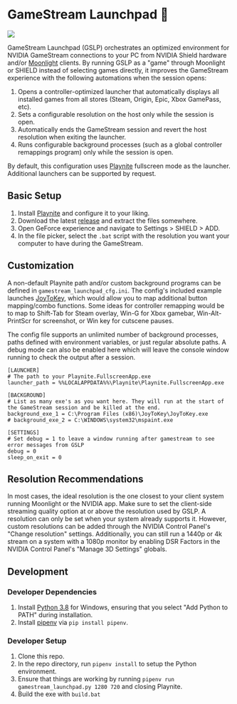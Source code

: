 # GameStream Launchpad 🚀

![](demo.gif)

GameStream Launchpad (GSLP) orchestrates an optimized environment for NVIDIA GameStream connections to your PC from NVIDIA Shield hardware and/or [Moonlight](https://github.com/moonlight-stream) clients. By running GSLP as a "game" through Moonlight or SHIELD instead of selecting games directly, it improves the GameStream experience with the following automations when the session opens:

 1. Opens a controller-optimized launcher that automatically displays all installed games from all stores (Steam, Origin, Epic, Xbox GamePass, etc).
 2. Sets a configurable resolution on the host only while the session is open.
 3. Automatically ends the GameStream session and revert the host resolution when exiting the launcher.
 4. Runs configurable background processes (such as a global controller remappings program) only while the session is open.
 
By default, this configuration uses [Playnite](https://github.com/JosefNemec/Playnite) fullscreen mode as the launcher. Additional launchers can be supported by request.

## Basic Setup
 1. Install [Playnite](https://github.com/JosefNemec/Playnite) and configure it to your liking.
 2. Download the latest [release](https://github.com/cgarst/gamestream_launchpad/releases/) and extract the files somewhere.
 3. Open GeForce experience and navigate to Settings > SHIELD > ADD.
 4. In the file picker, select the `.bat` script with the resolution you want your computer to have during the GameStream.
 
## Customization
A non-default Playnite path and/or custom background programs can be defined in `gamestream_launchpad_cfg.ini`. The config's included example launches [JoyToKey](https://joytokey.net/en/), which would allow you to map additional button mapping/combo functions. Some ideas for controller remapping would be to map to Shift-Tab for Steam overlay, Win-G for Xbox gamebar, Win-Alt-PrintScr for screenshot, or Win key for cutscene pauses.

The config file supports an unlimited number of background processes, paths defined with environment variables, or just regular absolute paths. A debug mode can also be enabled here which will leave the console window running to check the output after a session.

```
[LAUNCHER]
# The path to your Playnite.FullscreenApp.exe
launcher_path = %%LOCALAPPDATA%%\Playnite\Playnite.FullscreenApp.exe

[BACKGROUND]
# List as many exe's as you want here. They will run at the start of the GameStream session and be killed at the end.
background_exe_1 = C:\Program Files (x86)\JoyToKey\JoyToKey.exe
# background_exe_2 = C:\WINDOWS\system32\mspaint.exe

[SETTINGS]
# Set debug = 1 to leave a window running after gamestream to see error messages from GSLP
debug = 0
sleep_on_exit = 0
```

## Resolution Recommendations
In most cases, the ideal resolution is the one closest to your client system running Moonlight or the NVIDIA app. Make sure to set the client-side streaming quality option at or above the resolution used by GSLP. A resolution can only be set when your system already supports it. However, custom resolutions can be added through the NVIDIA Control Panel's "Change resolution" settings. Additionally, you can still run a 1440p or 4k stream on a system with a 1080p monitor by enabling DSR Factors in the NVIDIA Control Panel's "Manage 3D Settings" globals.

## Development

### Developer Dependencies
 1. Install [Python 3.8](https://www.python.org/) for Windows, ensuring that you select "Add Python to PATH" during installation.
 2. Install [pipenv](https://pypi.org/project/pipenv/) via `pip install pipenv`.

### Developer Setup
 1. Clone this repo.
 2. In the repo directory, run `pipenv install` to setup the Python environment.
 3. Ensure that things are working by running `pipenv run gamestream_launchpad.py 1280 720` and closing Playnite.
 4. Build the exe with `build.bat`

